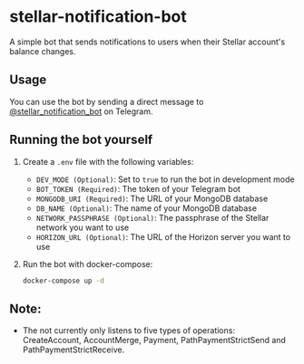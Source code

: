 # stellar-notification-bot

A simple bot that sends notifications to users when their Stellar account's balance changes.

## Usage

You can use the bot by sending a direct message to [@stellar_notification_bot](https://t.me/stellar_notification_bot) on
Telegram.

## Running the bot yourself

1. Create a `.env` file with the following variables:
    - `DEV_MODE (Optional)`: Set to `true` to run the bot in development mode
    - `BOT_TOKEN (Required)`: The token of your Telegram bot
    - `MONGODB_URI (Required)`: The URL of your MongoDB database
    - `DB_NAME (Optional)`: The name of your MongoDB database
    - `NETWORK_PASSPHRASE (Optional)`: The passphrase of the Stellar network you want to use
    - `HORIZON_URL (Optional)`: The URL of the Horizon server you want to use

2. Run the bot with docker-compose:
    ```bash
    docker-compose up -d
    ```

## Note:

- The not currently only listens to five types of operations: CreateAccount, AccountMerge, Payment,
  PathPaymentStrictSend and PathPaymentStrictReceive.